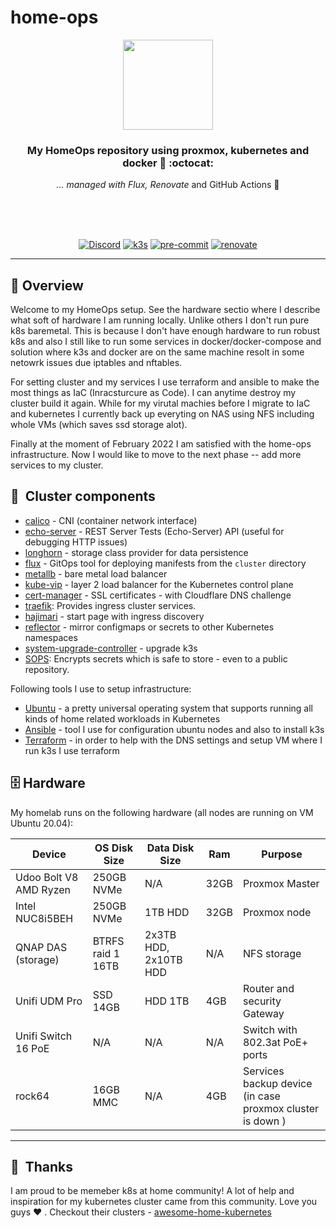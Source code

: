 # home-ops

<div align="center">

<img src="https://camo.githubusercontent.com/5b298bf6b0596795602bd771c5bddbb963e83e0f/68747470733a2f2f692e696d6775722e636f6d2f7031527a586a512e706e67" align="center" width="144px" height="144px"/>

### My HomeOps repository using proxmox, kubernetes and docker 💪 :octocat:

_... managed with Flux, Renovate_ and GitHub Actions :robot:

<br/>
<br/>
<br/>

[![Discord](https://img.shields.io/badge/discord-chat-7289DA.svg?maxAge=60&style=for-the-badge)](https://discord.com/invite/S9yWcJVEMQ)
[![k3s](https://img.shields.io/badge/k3s-v1.23.3-blue?style=for-the-badge&logo=kubernetes&logoColor=white)](https://k3s.io/)
[![pre-commit](https://img.shields.io/badge/pre--commit-enabled-brightgreen?logo=pre-commit&logoColor=white&style=for-the-badge)](https://github.com/pre-commit/pre-commit)
[![renovate](https://img.shields.io/badge/renovate-enabled?style=for-the-badge&logo=renovatebot&logoColor=white&color=brightgreen)](https://github.com/renovatebot/renovate)

</div>

---

## :wave: Overview

Welcome to my HomeOps setup. See the hardware sectio where I describe what soft of hardware I am running locally. Unlike others I don't run pure k8s baremetal.
This is because I don't have enough hardware to run robust k8s and also I still like to run some services in docker/docker-compose and solution where k3s and docker are on the same machine resolt in some netowrk issues due iptables and nftables.

For setting cluster and my services I use terraform and ansible to make the most things as IaC (Inracsturcure as Code). I can anytime destroy my cluster build it again.
While for my virutal machies before I migrate to IaC and kubernetes I currently back up everyting on NAS using NFS including whole VMs (which saves ssd storage alot).

Finally at the moment of February 2022 I am satisfied with the home-ops infrastructure. Now I would like to move to the next phase -- add more services to my cluster.

## :art:&nbsp; Cluster components

- [calico](https://www.tigera.io/project-calico/) - CNI (container network interface)
- [echo-server](https://github.com/Ealenn/Echo-Server) - REST Server Tests (Echo-Server) API (useful for debugging HTTP issues)
- [longhorn](https://longhorn.com) - storage class provider for data persistence
- [flux](https://toolkit.fluxcd.io/) - GitOps tool for deploying manifests from the `cluster` directory
- [metallb](https://metallb.universe.tf/) - bare metal load balancer
- [kube-vip](https://kube-vip.chipzoller.dev/) - layer 2 load balancer for the Kubernetes control plane
- [cert-manager](https://cert-manager.io/) - SSL certificates - with Cloudflare DNS challenge
- [traefik](https://traefik.io/): Provides ingress cluster services.
- [hajimari](https://github.com/toboshii/hajimari) - start page with ingress discovery
- [reflector](https://github.com/emberstack/kubernetes-reflector) - mirror configmaps or secrets to other Kubernetes namespaces
- [system-upgrade-controller](https://github.com/rancher/system-upgrade-controller) - upgrade k3s
- [SOPS](https://toolkit.fluxcd.io/guides/mozilla-sops/): Encrypts secrets which is safe to store - even to a public repository.
<!--- [external-dns](https://github.com/kubernetes-sigs/external-dns): Creates DNS entries in a separate [coredns](https://github.com/coredns/coredns)-->

Following tools I use to setup infrastructure:

- [Ubuntu](https://ubuntu.com/download/server) - a pretty universal operating system that supports running all kinds of home related workloads in Kubernetes
- [Ansible](https://www.ansible.com) - tool I use for configuration ubuntu nodes and also to install k3s
- [Terraform](https://www.terraform.io) - in order to help with the DNS settings and setup VM where I run k3s I use terraform

## :file_cabinet: Hardware

My homelab runs on the following hardware (all nodes are running on VM Ubuntu 20.04):

| Device                                  | OS Disk Size | Data Disk Size       | Ram  | Purpose                                          |
|-----------------------------------------|--------------|----------------------|------|--------------------------------------------------|
| Udoo Bolt V8 AMD Ryzen | 250GB NVMe    | N/A                  | 32GB  | Proxmox Master                                       |
| Intel NUC8i5BEH                         | 250GB NVMe   | 1TB HDD             | 32GB | Proxmox node                                       |
| QNAP DAS (storage)                | BTRFS raid 1 16TB       | 2x3TB HDD, 2x10TB HDD | N/A  |  NFS storage |
| Unifi UDM Pro                | SSD 14GB       | HDD 1TB | 4GB  | Router and security Gateway  |
| Unifi Switch 16 PoE                | N/A       | N/A | N/A | Switch with 802.3at PoE+ ports |
| rock64                         | 16GB MMC |    N/A     | 4GB | Services backup device  (in case proxmox cluster is down )              |

---

## :handshake:&nbsp; Thanks

I am proud to be memeber k8s at home community! A lot of help and inspiration for my kubernetes cluster came from this community. Love you guys :heart: . Checkout their clusters - [awesome-home-kubernetes](https://github.com/k8s-at-home/awesome-home-kubernetes)
